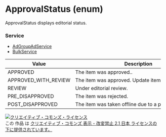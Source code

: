 # ApprovalStatus (enum)
ApprovalStatus displays editorial status.
### Service
+ [AdGroupAdService](../services/AdGroupAdService.md)
+ [BulkService](../services/BulkService.md)

| Value | Description | 
|---|---|
| APPROVED| The item was approved.. |
| APPROVED_WITH_REVIEW| The item was approved. Update items is under review. |
| REVIEW| Under editorial review. |
| PRE_DISAPPROVED| The item was rejected. |
| POST_DISAPPROVED| The item was taken offline due to a post review. |
<a rel="license" href="http://creativecommons.org/licenses/by-nd/2.1/jp/"><img alt="クリエイティブ・コモンズ・ライセンス" style="border-width:0" src="https://i.creativecommons.org/l/by-nd/2.1/jp/88x31.png" /></a><br />この 作品 は <a rel="license" href="http://creativecommons.org/licenses/by-nd/2.1/jp/">クリエイティブ・コモンズ 表示 - 改変禁止 2.1 日本 ライセンスの下に提供されています。</a>
